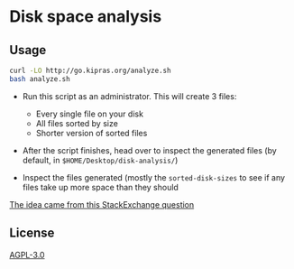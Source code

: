 # Disk space analysis

## Usage

```bash
curl -LO http://go.kipras.org/analyze.sh
bash analyze.sh
```

* Run this script as an administrator. This will create 3 files:
	* Every single file on your disk
	* All files sorted by size
	* Shorter version of sorted files

* After the script finishes, head over to inspect the generated files (by default, in `$HOME/Desktop/disk-analysis/`)
* Inspect the files generated (mostly the `sorted-disk-sizes` to see if any files take up more space than they should

[The idea came from this StackExchange question](https://unix.stackexchange.com/questions/125429/tracking-down-where-disk-space-has-gone-on-linux)

## License

[AGPL-3.0](./LICENSE)

